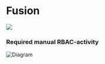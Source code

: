 
# Fusion


<a href="https://portal.azure.com/#create/Microsoft.Template/uri/https%3A%2F%2Fraw.githubusercontent.com%2FContoso-Hotels-Security%2FLogIngestion%2Fmain%2FFusionWithLogIngestion%2Fazuredeploy.json" target="_blank">
  <img src="https://aka.ms/deploytoazurebutton" scale="0">
</a>


### Required manual RBAC-activity 
![Diagram](https://github.com/Contoso-Hotels-Security/LogIngestion/blob/main/images/RBAC-LogIngestion.png)